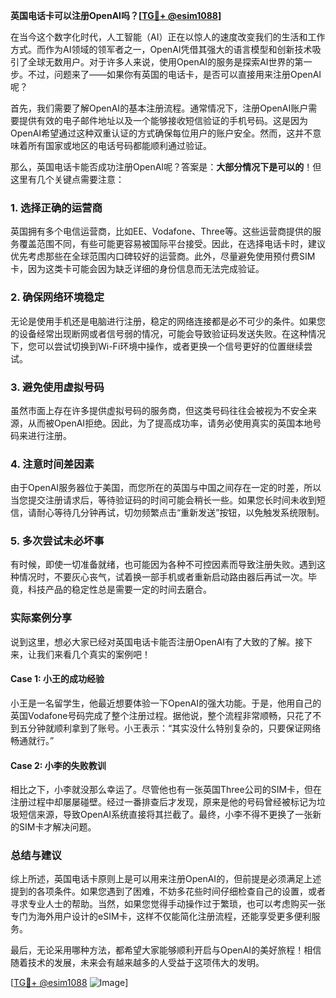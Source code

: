 **英国电话卡可以注册OpenAI吗？[[TG💪+ @esim1088](https://t.me/s/esim1088)]**

在当今这个数字化时代，人工智能（AI）正在以惊人的速度改变我们的生活和工作方式。而作为AI领域的领军者之一，OpenAI凭借其强大的语言模型和创新技术吸引了全球无数用户。对于许多人来说，使用OpenAI的服务是探索AI世界的第一步。不过，问题来了——如果你有英国的电话卡，是否可以直接用来注册OpenAI呢？

首先，我们需要了解OpenAI的基本注册流程。通常情况下，注册OpenAI账户需要提供有效的电子邮件地址以及一个能够接收短信验证的手机号码。这是因为OpenAI希望通过这种双重认证的方式确保每位用户的账户安全。然而，这并不意味着所有国家或地区的电话号码都能顺利通过验证。

那么，英国电话卡能否成功注册OpenAI呢？答案是：**大部分情况下是可以的**！但这里有几个关键点需要注意：

### **1. 选择正确的运营商**
英国拥有多个电信运营商，比如EE、Vodafone、Three等。这些运营商提供的服务覆盖范围不同，有些可能更容易被国际平台接受。因此，在选择电话卡时，建议优先考虑那些在全球范围内口碑较好的运营商。此外，尽量避免使用预付费SIM卡，因为这类卡可能会因为缺乏详细的身份信息而无法完成验证。

### **2. 确保网络环境稳定**
无论是使用手机还是电脑进行注册，稳定的网络连接都是必不可少的条件。如果您的设备经常出现断网或者信号弱的情况，可能会导致验证码发送失败。在这种情况下，您可以尝试切换到Wi-Fi环境中操作，或者更换一个信号更好的位置继续尝试。

### **3. 避免使用虚拟号码**
虽然市面上存在许多提供虚拟号码的服务商，但这类号码往往会被视为不安全来源，从而被OpenAI拒绝。因此，为了提高成功率，请务必使用真实的英国本地号码来进行注册。

### **4. 注意时间差因素**
由于OpenAI服务器位于美国，而您所在的英国与中国之间存在一定的时差，所以当您提交注册请求后，等待验证码的时间可能会稍长一些。如果您长时间未收到短信，请耐心等待几分钟再试，切勿频繁点击“重新发送”按钮，以免触发系统限制。

### **5. 多次尝试未必坏事**
有时候，即使一切准备就绪，也可能因为各种不可控因素而导致注册失败。遇到这种情况时，不要灰心丧气，试着换一部手机或者重新启动路由器后再试一次。毕竟，科技产品的稳定性总是需要一定的时间去磨合。

### **实际案例分享**
说到这里，想必大家已经对英国电话卡能否注册OpenAI有了大致的了解。接下来，让我们来看几个真实的案例吧！

#### **Case 1: 小王的成功经验**
小王是一名留学生，他最近想要体验一下OpenAI的强大功能。于是，他用自己的英国Vodafone号码完成了整个注册过程。据他说，整个流程非常顺畅，只花了不到五分钟就顺利拿到了账号。小王表示：“其实没什么特别复杂的，只要保证网络畅通就行。”

#### **Case 2: 小李的失败教训**
相比之下，小李就没那么幸运了。尽管他也有一张英国Three公司的SIM卡，但在注册过程中却屡屡碰壁。经过一番排查后才发现，原来是他的号码曾经被标记为垃圾短信来源，导致OpenAI系统直接将其拦截了。最终，小李不得不更换了一张新的SIM卡才解决问题。

### **总结与建议**
综上所述，英国电话卡原则上是可以用来注册OpenAI的，但前提是必须满足上述提到的各项条件。如果您遇到了困难，不妨多花些时间仔细检查自己的设置，或者寻求专业人士的帮助。当然，如果您觉得手动操作过于繁琐，也可以考虑购买一张专门为海外用户设计的eSIM卡，这样不仅能简化注册流程，还能享受更多便利服务。

最后，无论采用哪种方法，都希望大家能够顺利开启与OpenAI的美好旅程！相信随着技术的发展，未来会有越来越多的人受益于这项伟大的发明。

[[TG💪+ @esim1088](https://t.me/s/esim1088) ![Image](https://i.postimg.cc/4NQfJmqS/Snipaste-2025-05-13-00-14-12.png)]